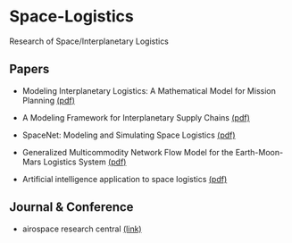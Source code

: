 # Space-Logistics
Research of Space/Interplanetary Logistics

## Papers
- Modeling Interplanetary Logistics: A Mathematical Model for Mission Planning [(pdf)](https://arc.aiaa.org/doi/pdf/10.2514/6.2006-5735)

- A Modeling Framework for Interplanetary Supply Chains [(pdf)](https://www.researchgate.net/profile/Olivier_De_Weck/publication/228656529_A_Modeling_Framework_for_Interplanetary_Supply_Chains/links/0deec53c601cbc6bbc000000.pdf)

- SpaceNet: Modeling and Simulating Space Logistics [(pdf)](https://trs.jpl.nasa.gov/bitstream/handle/2014/45444/08-2526_A1b.pdf?sequence=1&isAllowed=y)

- Generalized Multicommodity Network Flow Model for the Earth-Moon-Mars Logistics System [(pdf)](https://arc.aiaa.org/doi/pdf/10.2514/1.A33235)

- Artificial intelligence application to space logistics [(pdf)](https://arc.aiaa.org/doi/abs/10.2514/6.1988-4754)

## Journal & Conference
- airospace research central [(link)](https://arc.aiaa.org/)
